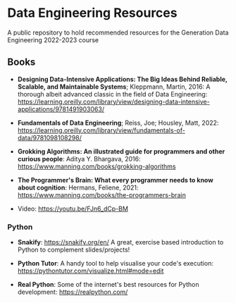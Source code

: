 # Data Engineering Resources
A public repository to hold recommended resources for the Generation Data Engineering 2022-2023 course

## Books

* __Designing Data-Intensive Applications: The Big Ideas Behind Reliable, Scalable, and Maintainable Systems__; Kleppmann, Martin, 2016: A thorough albeit advanced classic in the field of Data Engineering: https://learning.oreilly.com/library/view/designing-data-intensive-applications/9781491903063/

* __Fundamentals of Data Engineering__; Reiss, Joe; Housley, Matt, 2022: https://learning.oreilly.com/library/view/fundamentals-of-data/9781098108298/

* __Grokking Algorithms: An illustrated guide for programmers and other curious people__: Aditya Y. Bhargava, 2016: https://www.manning.com/books/grokking-algorithms

* __The Programmer's Brain: What every programmer needs to know about cognition__: Hermans, Feliene, 2021: https://www.manning.com/books/the-programmers-brain

* Video: https://youtu.be/FJn6_dCp-BM

### Python

* __Snakify__: https://snakify.org/en/ A great, exercise based introduction to Python to complement slides/projects!

* __Python Tutor__: A handy tool to help visualise your code's execution: https://pythontutor.com/visualize.html#mode=edit

* __Real Python__: Some of the internet's best resources for Python development: https://realpython.com/


